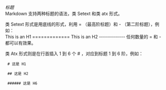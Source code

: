 *标题*   
Markdown 支持两种标题的语法，类 Setext 和类 atx 形式。      
   
类 Setext 形式是用底线的形式，利用 = （最高阶标题）和 - （第二阶标题），例如：   
     This is an H1
     =============
     This is an H2
     -------------
任何数量的 = 和 - 都可以有效果。   
   
类 Atx 形式则是在行首插入 1 到 6 个 # ，对应到标题 1 到 6 阶，例如：   

     # 这是 H1
     
     ## 这是 H2
     
     ###### 这是 H6
